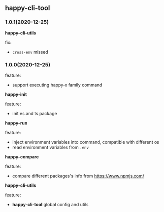 ## **happy-cli-tool**

### 1.0.1(2020-12-25)

**happy-cli-utils**

fix:

- `cross-env` missed

### 1.0.0(2020-12-25)

feature:

- support executing happy-x family command

**happy-init**

feature:

- init es and ts package

**happy-run**

feature:

- inject environment variables into command, compatible with different os
- read environment variables from `.env`

**happy-compare**

feature:

- compare different packages's info from https://www.npmjs.com/

**happy-cli-utils**

feature:

- **happy-cli-tool** global config and utils
